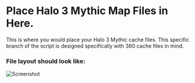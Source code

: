 # Place Halo 3 Mythic Map Files in Here.
This is where you would place your Halo 3 Mythic cache files. This specific branch of the script is designed specifically with 360 cache files in mind.

### File layout should look like:
![Screenshot](http://raw.githubusercontent.com/InsertStringNameHere/Main-Menu-Cache-Script/main/Docs/Images/H3M.png)